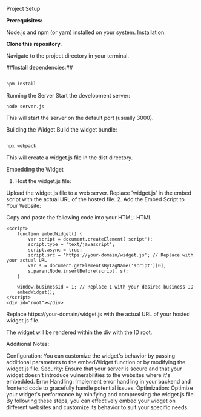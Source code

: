 Project Setup

**Prerequisites:**

Node.js and npm (or yarn) installed on your system.
Installation:

**Clone this repository.**

Navigate to the project directory in your terminal.

##Install dependencies:##

```Bash

npm install

```
Running the Server
Start the development server:

```
node server.js
```

This will start the server on the default port (usually 3000).

Building the Widget
Build the widget bundle:

```Bash

npx webpack

```
This will create a widget.js file in the dist directory.

Embedding the Widget
1. Host the widget.js file:

Upload the widget.js file to a web server.
Replace 'widget.js' in the embed script with the actual URL of the hosted file.
2. Add the Embed Script to Your Website:

Copy and paste the following code into your HTML:
HTML
```
<script>
    function embedWidget() {
        var script = document.createElement('script');
        script.type = 'text/javascript';
        script.async = true;
        script.src = 'https://your-domain/widget.js'; // Replace with your actual URL
        var s = document.getElementsByTagName('script')[0];
        s.parentNode.insertBefore(script, s);
    }

    window.businessId = 1; // Replace 1 with your desired business ID
    embedWidget();
</script>
<div id="root"></div>
```

Replace https://your-domain/widget.js with the actual URL of your hosted widget.js file.

The widget will be rendered within the div with the ID root.

Additional Notes:

Configuration: You can customize the widget's behavior by passing additional parameters to the embedWidget function or by modifying the widget.js file.
Security: Ensure that your server is secure and that your widget doesn't introduce vulnerabilities to the websites where it's embedded.
Error Handling: Implement error handling in your backend and frontend code to gracefully handle potential issues.
Optimization: Optimize your widget's performance by minifying and compressing the widget.js file.
By following these steps, you can effectively embed your widget on different websites and customize its behavior to suit your specific needs.